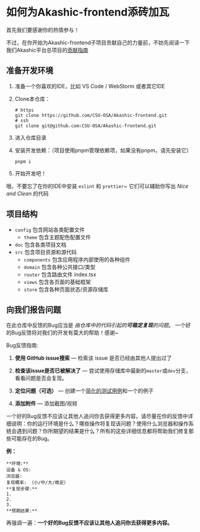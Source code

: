 # 如何为Akashic-frontend添砖加瓦

首先我们要感谢你的热情参与！

不过，在你开始为Akashic-frontend子项目贡献自己的力量前，不妨先阅读一下我们Akashic平台总项目的[贡献指南](https://github.com/CSU-OSA/Akashic/blob/master/doc/CONTRIBUTING.md)

## 准备开发环境

1. 准备一个你喜欢的IDE，比如 VS Code / WebStorm 或者其它IDE

2. Clone本仓库：
   ```shell
   # https 
   git clone https://github.com/CSU-OSA/Akashic-frontend.git
   # ssh
   git clone git@github.com:CSU-OSA/Akashic-frontend.git
   ```

3. 进入仓库目录

4. 安装开发依赖：（项目使用pnpm管理依赖项，如果没有pnpm，请先安装它）

   ```shell
   pnpm i
   ```
5. 开始开发吧！ 

哦，不要忘了在你的IDE中安装 `eslint` 和 `prettier`~ 它们可以辅助你写出 _Nice and Clean_ 的代码

## 项目结构

- `config` 包含网站各类配置文件
  - `theme` 包含主题配色配置文件 
- `doc` 包含各类项目文档
- `src` 包含项目资源和源代码
  - `components` 包含应用程序内部使用的各种组件
  - `domain` 包含各种公共接口/类型
  - `router` 包含路由文件 index.tsx
  - `views` 包含各页面的基础框架
  - `store` 包含各种页面状态/资源存储库

## 向我们报告问题

在此仓库中反馈的Bug应当是 _由仓库中的代码引起的**可稳定复现**的问题_。
一个好的Bug反馈将对我们的开发有莫大的帮助！感谢~


Bug反馈指南:

1. **使用 GitHub issue搜索** &mdash; 检索该 issue 是否已经由其他人提出过了

2. **检查该issue是否已被解决了** &mdash; 尝试使用存储库中最新的`master`或`dev`分支，看看问题是否会复现。

3. **定位问题（可选）** &mdash; 创建一个[简化的测试用例](http://css-tricks.com/reduced-test-cases/)和一个的例子

4. **添加附件** &mdash; 添加截图/视频

一个好的Bug反馈不应该让其他人追问你去获得更多内容。请尽量在你的反馈中详细说明：你的运行环境是什么？哪些操作将复现该问题？使用什么浏览器和操作系统会遇到问题？你所期望的结果是什么？所有的这些详细信息都将帮助我们修复那些可能存在的Bug。

**例：**

```
**环境:**
设备 & OS:
浏览器:
复现概率: （小/中/大/稳定）
**复现步骤:**
1.
2.
3.
**预期结果:**
```

再强调一遍：**一个好的Bug反馈不应该让其他人追问你去获得更多内容。**
